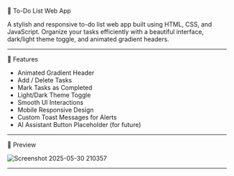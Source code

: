 📝 To-Do List Web App

A stylish and responsive to-do list web app built using HTML, CSS, and JavaScript. 
Organize your tasks efficiently with a beautiful interface, dark/light theme toggle, 
and animated gradient headers.

------------------------------------------------------------
🚀 Features

- Animated Gradient Header
- Add / Delete Tasks
- Mark Tasks as Completed
- Light/Dark Theme Toggle
- Smooth UI Interactions
- Mobile Responsive Design
- Custom Toast Messages for Alerts
- AI Assistant Button Placeholder (for future)

------------------------------------------------------------
📸 Preview

![Screenshot 2025-05-30 210357](https://github.com/user-attachments/assets/0bfa11ce-197c-464b-a12f-3bb950d9062b)


------------------------------------------------------------
